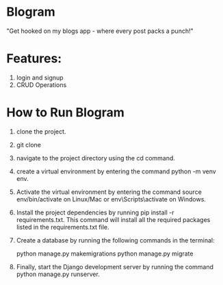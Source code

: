 # Blogram
"Get hooked on my blogs app - where every post packs a punch!"

# Features: 
1. login and signup
2. CRUD Operations


# How to Run Blogram
1. clone the project.
2. git clone <repository URL> 
3. navigate to the project directory using the cd command.
4. create a virtual environment by entering the command python -m venv env.
5. Activate the virtual environment by entering the command source env/bin/activate on Linux/Mac or env\Scripts\activate on Windows.
6. Install the project dependencies by running pip install -r requirements.txt. This command will install all the required packages listed in the requirements.txt file.
7. Create a database by running the following commands in the terminal:

    python manage.py makemigrations
    python manage.py migrate

8. Finally, start the Django development server by running the command python manage.py runserver.
